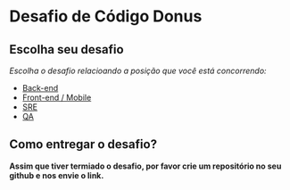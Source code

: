 # Desafio de Código Donus

## Escolha seu desafio

*Escolha o desafio relacioando a posição que você está concorrendo:*

- [Back-end](backend.md)
- [Front-end / Mobile](frontend-mobile.md)
- [SRE](sre.md)
- [QA](qa.md)

## Como entregar o desafio?
**Assim que tiver termiado o desafio, por favor crie um repositório no seu github e nos envie o link.**
